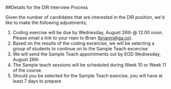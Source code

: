 ##Details for the DIR Interview Process

Given the number of candidates that are interested in the DIR position, we'd like to make the following adjustments; 

1. Coding exercise will be due by Wednesday, August 26th @ 12:00 noon. Please email a link to your repo to Brian (brianm@ga.co).
2. Based on the results of the coding excercise, we will be selecting a group of students to continue on to the Sample Teach excercise
3. We will send the Sample Teach appointments out by EOD Wednesday, August 26th
4. The Sample teach sessions will be scheduled during Week 10 or Week 11 of the course. 
5. Should you be selected for the Sample Teach exercise, you will have at least 7 days to prepare 
